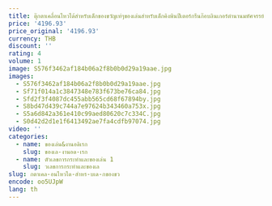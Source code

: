 ```yaml
---
title: ตุ๊กตาเคลื่อนไหวได้สำหรับเด็กของขวัญเท่ๆของเล่นสำหรับเด็กคิงพินปีเตอร์กรีนก๊อบลินเกอร์ตำนานมหัศจรรย์ตุ๊กตาขยับแขนขาได้
price: '4196.93'
price_original: '4196.93'
currency: THB
discount: ''
rating: 4
volume: 1
image: S576f3462af184b06a2f8b0b0d29a19aae.jpg
images:
  - S576f3462af184b06a2f8b0b0d29a19aae.jpg
  - Sf71f014a1c3847348e783f673be76ca84.jpg
  - Sfd2f3f4087dc455abb565cd68f67894by.jpg
  - S8bd47d439c744a7e97624b343460a753x.jpg
  - S5a6d842a361e410c99aed80620c7c334C.jpg
  - S0d42d2d1e1f6413492ae7fa4cdfb97074.jpg
video: ''
categories:
  - name: ของเล่น&งานอดิเรก
    slug: ของเล-งานอด-เรก
  - name: ตัวเลขการกระทำและของเล่น 1
    slug: วเลขการกระทำและของเล
slug: กตาเคล-อนไหวได-สำหร-บเด-กของขว
encode: oo5UJpW
lang: th
---
```

  